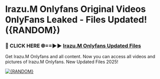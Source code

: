 # Irazu.M Onlyfans Original Videos 0nlyFans Leaked - Files Updated! ({RANDOM})

<h3>🔴 CLICK HERE 🌐==►► <a href="https://betterlinks.top/A2PfLJ" rel="nofollow">Irazu.M Onlyfans Updated Files</a></h3>

Get Irazu.M Onlyfans and all content. Now you can access all videos and pictures of Irazu.M Onlyfans. New Updated Files 2025!

[![{RANDOM}](https://i.imgur.com/ppqm5kG.gif)](https://betterlinks.top/A2PfLJ)